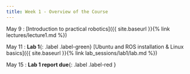 ```yaml
---
title: Week 1 - Overview of the Course
---
```


May 9
: [Introduction to practical robotics]({{ site.baseurl }}{% link lectures/lecture1.md %})

May 11
: **Lab 1**{: .label .label-green} [Ubuntu and ROS installation & Linux basics]({{ site.baseurl }}{% link lab_sessions/lab1/lab.md %})

May 15
: **Lab 1 report due**{: .label .label-red }
